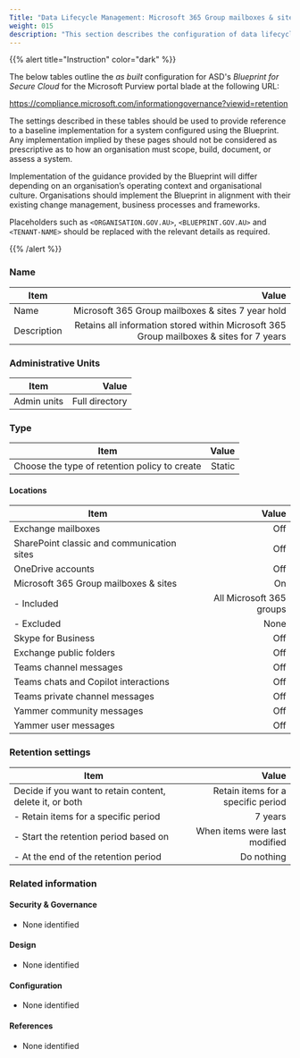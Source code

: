 ```yaml
---
Title: "Data Lifecycle Management: Microsoft 365 Group mailboxes & site 7 year hold"
weight: 015
description: "This section describes the configuration of data lifecycle management retention policies within Microsoft Purview associated with systems built according to the guidance provided by ASD's Blueprint for Secure Cloud."
---
```


{{% alert title="Instruction" color="dark" %}}
 
The below tables outline the *as built* configuration for ASD's *Blueprint for Secure Cloud* for the Microsoft Purview portal blade at the following URL: 
 
https://compliance.microsoft.com/informationgovernance?viewid=retention
 
The settings described in these tables should be used to provide reference to a baseline implementation for a system configured using the Blueprint. Any implementation implied by these pages should not be considered as prescriptive as to how an organisation must scope, build, document, or assess a system.

Implementation of the guidance provided by the Blueprint will differ depending on an organisation’s operating context and organisational culture. Organisations should implement the Blueprint in alignment with their existing change management, business processes and frameworks.

Placeholders such as `<ORGANISATION.GOV.AU>`, `<BLUEPRINT.GOV.AU>` and `<TENANT-NAME>` should be replaced with the relevant details as required.
 
{{% /alert %}}

### Name

| Item        |                                                                                   Value |
| ----------- | --------------------------------------------------------------------------------------: |
| Name        |                                       Microsoft 365 Group mailboxes & sites 7 year hold |
| Description | Retains all information stored within Microsoft 365 Group mailboxes & sites for 7 years |

### Administrative Units

| Item        |          Value |
| ----------- | -------------: |
| Admin units | Full directory |

### Type 

| Item                                          |  Value |
| --------------------------------------------- | -----: |
| Choose the type of retention policy to create | Static |

#### Locations

| Item                                       |                    Value |
| ------------------------------------------ | -----------------------: |
| Exchange mailboxes                         |                      Off |
| SharePoint classic and communication sites |                      Off |
| OneDrive accounts                          |                      Off |
| Microsoft 365 Group mailboxes & sites      |                       On |
| - Included                                 | All Microsoft 365 groups |
| - Excluded                                 |                     None |
| Skype for Business                         |                      Off |
| Exchange public folders                    |                      Off |
| Teams channel messages                     |                      Off |
| Teams chats and Copilot interactions       |                      Off |
| Teams private channel messages             |                      Off |
| Yammer community messages                  |                      Off |
| Yammer user messages                       |                      Off |

### Retention settings

| Item                                                     |                              Value |
| -------------------------------------------------------- | ---------------------------------: |
| Decide if you want to retain content, delete it, or both | Retain items for a specific period |
| - Retain items for a specific period                     |                            7 years |
| - Start the retention period based on                    |      When items were last modified |
| - At the end of the retention period                     |                         Do nothing |

### Related information

#### Security & Governance

* None identified
  
#### Design

* None identified
  
#### Configuration

* None identified

#### References

* None identified